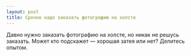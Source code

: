 ```yaml
---
layout: post 
title: Срочно надо заказать фотографию на холсте 
--- 
```

Давно нужно заказать фотографию на холсте, но никак не решусь заказать. Может кто подскажет — хорошая затея или нет? Делитесь опытом.